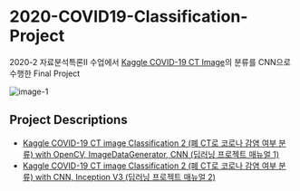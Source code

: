 # 2020-COVID19-Classification-Project

2020-2 자료분석특론II 수업에서 [Kaggle COVID-19 CT Image][kaggle-link]의 분류를 CNN으로 수행한 Final Project

![image-1](https://github.com/givitallugot/2020-COVID19-Classification-Project/blob/main/Image/%E1%84%89%E1%85%B3%E1%86%AF%E1%84%85%E1%85%A1%E1%84%8B%E1%85%B5%E1%84%83%E1%85%B39.jpeg)

[kaggle-link]: https://www.kaggle.com/engesraahassan/covid19-ct-image

## Project Descriptions
- [Kaggle COVID-19 CT image Classification 2 (폐 CT로 코로나 감염 여부 분류) with OpenCV, ImageDataGenerator, CNN (딥러닝 프로젝트 매뉴얼 1)][github1]
- [Kaggle COVID-19 CT image Classification 2 (폐 CT로 코로나 감염 여부 분류) with CNN, Inception V3 (딥러닝 프로젝트 매뉴얼 2)][github2]


[github1]: https://givitallugot.github.io/articles/2021-02/Project-COVID19-CT-Classfication-1
[github2]: https://givitallugot.github.io/articles/2021-02/Project-COVID19-CT-Classfication-2
